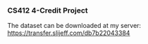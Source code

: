 ### CS412 4-Credit Project

The dataset can be downloaded at my server: https://transfer.slijeff.com/db7b22043384